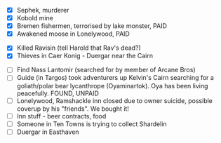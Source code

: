 * [x] Sephek, murderer
* [x] Kobold mine
* [x] Bremen fishermen, terrorised by lake monster, PAID
* [x] Awakened moose in Lonelywood, PAID
- [x] Killed Ravisin (tell Harold that Rav's dead?)
- [x] Thieves in Caer Konig - Duergar near the Cairn
* [ ] Find Nass Lantomir (searched for by member of Arcane Bros)
* [ ] Guide (in Targos) took adventurers up Kelvin's Cairn searching for a goliath/polar bear lycanthrope (Oyaminartok). Oya has been living peacefully. FOUND, UNPAID
* [ ] Lonelywood, Ramshackle inn closed due to owner suicide, possible coverup by his "friends". We bought it!
* [ ] Inn stuff - beer contracts, food
* [ ] Someone in Ten Towns is trying to collect Shardelin
* [ ] Duergar in Easthaven